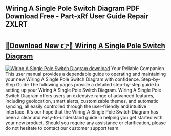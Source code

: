 ## Wiring A Single Pole Switch Diagram PDF Download Free - Part-xRf User Guide Repair ZXLRT

# <h2><a href="http://dfrhls.blite.top/?on=Wiring+A+Single+Pole+Switch+Diagram">🔗Download New 👉🔴 Wiring A Single Pole Switch Diagram</a></h2>

[![Wiring A Single Pole Switch Diagram download](https://i.imgur.com/lujVjoI.png)](http://dfrhls.blite.top/?on=Wiring+A+Single+Pole+Switch+Diagram)
Your Reliable Companion This user manual provides a dependable guide to operating and maintaining your new Wiring A Single Pole Switch Diagram with confidence. Step-by-Step Guide The following pages provide a detailed step-by-step guide to setting up your Wiring A Single Pole Switch Diagram. Wiring A Single Pole Switch Diagram offers users an extensive range of advanced features, including geolocation, smart alerts, customizable themes, and automatic syncing, all easily controlled through the user-friendly and intuitive interface. It's our hope that the Wiring A Single Pole Switch Diagram has been a clear and easy-to-understand guide in helping you get started with your new product. Should you require any assistance or clarification, please do not hesitate to contact our customer support team.
